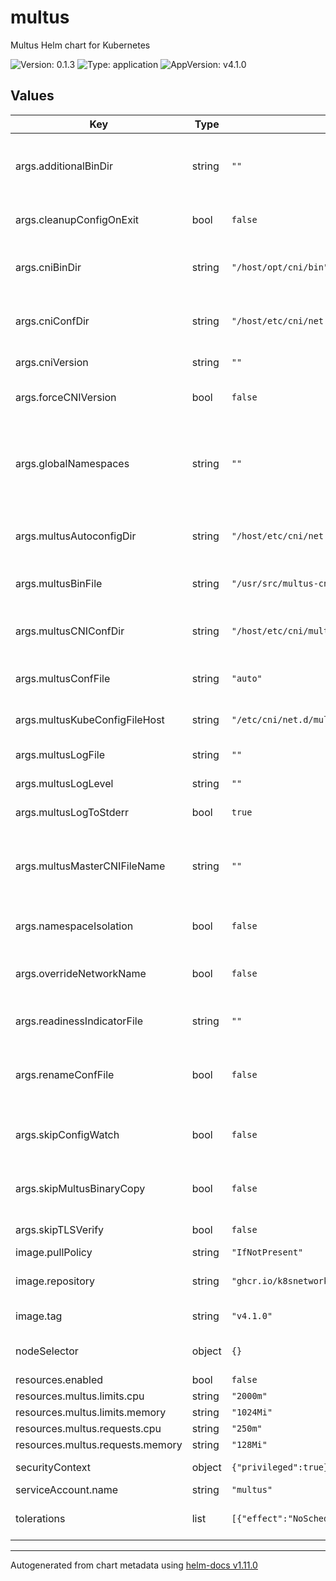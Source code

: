 # multus

Multus Helm chart for Kubernetes

![Version: 0.1.3](https://img.shields.io/badge/Version-0.1.3-informational?style=flat-square) ![Type: application](https://img.shields.io/badge/Type-application-informational?style=flat-square) ![AppVersion: v4.1.0](https://img.shields.io/badge/AppVersion-v4.1.0-informational?style=flat-square)

## Values

| Key | Type | Default | Description |
|-----|------|---------|-------------|
| args.additionalBinDir | string | `""` | Additional directory to include in the CNI binDir option. |
| args.cleanupConfigOnExit | bool | `false` | Cleanup configuration files on exit. |
| args.cniBinDir | string | `"/host/opt/cni/bin"` | The directory where CNI binaries are installed. |
| args.cniConfDir | string | `"/host/etc/cni/net.d"` | The directory where CNI configurations are stored. |
| args.cniVersion | string | `""` | Version of the CNI to use. |
| args.forceCNIVersion | bool | `false` | Force the use of a specific CNI version. |
| args.globalNamespaces | string | `""` | Comma-separated list of global namespaces for use with namespace isolation. |
| args.multusAutoconfigDir | string | `"/host/etc/cni/net.d"` | Directory for the Multus auto-configuration. |
| args.multusBinFile | string | `"/usr/src/multus-cni/bin/multus"` | Path to the Multus binary file. |
| args.multusCNIConfDir | string | `"/host/etc/cni/multus/net.d"` | Directory for Multus-specific CNI configurations. |
| args.multusConfFile | string | `"auto"` | The configuration file for Multus. |
| args.multusKubeConfigFileHost | string | `"/etc/cni/net.d/multus.d/multus.kubeconfig"` | Path to the kubeconfig file for Multus. |
| args.multusLogFile | string | `""` | Path to the Multus log file. |
| args.multusLogLevel | string | `""` | Log level for Multus. |
| args.multusLogToStderr | bool | `true` | Whether to log to stderr. |
| args.multusMasterCNIFileName | string | `""` | Name of the master CNI file in the Multus auto-configuration directory. |
| args.namespaceIsolation | bool | `false` | Enable namespace isolation. |
| args.overrideNetworkName | bool | `false` | Override the network name from the master CNI file. |
| args.readinessIndicatorFile | string | `""` | File used to indicate readiness. |
| args.renameConfFile | bool | `false` | Rename the master configuration file to invalidate it. |
| args.skipConfigWatch | bool | `false` | Skip watching for configuration changes. |
| args.skipMultusBinaryCopy | bool | `false` | Whether to skip copying the Multus binary file. |
| args.skipTLSVerify | bool | `false` | Skip TLS verification. |
| image.pullPolicy | string | `"IfNotPresent"` |  |
| image.repository | string | `"ghcr.io/k8snetworkplumbingwg/multus-cni"` | Repository for the Multus image. |
| image.tag | string | `"v4.1.0"` | Tag of the Multus image. |
| nodeSelector | object | `{}` | Node selector for pod assignment. |
| resources.enabled | bool | `false` |  |
| resources.multus.limits.cpu | string | `"2000m"` |  |
| resources.multus.limits.memory | string | `"1024Mi"` |  |
| resources.multus.requests.cpu | string | `"250m"` |  |
| resources.multus.requests.memory | string | `"128Mi"` |  |
| securityContext | object | `{"privileged":true}` | securityContext for the pod. |
| serviceAccount.name | string | `"multus"` |  |
| tolerations | list | `[{"effect":"NoSchedule","operator":"Exists"}]` | Tolerations for pod assignment. |

----------------------------------------------
Autogenerated from chart metadata using [helm-docs v1.11.0](https://github.com/norwoodj/helm-docs/releases/v1.11.0)
